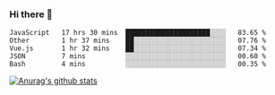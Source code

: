 ### Hi there 👋



<!--
**webB1an/webB1an** is a ✨ _special_ ✨ repository because its `README.md` (this file) appears on your GitHub profile.

Here are some ideas to get you started:

- 🔭 I’m currently working on ...
- 🌱 I’m currently learning ...
- 👯 I’m looking to collaborate on ...
- 🤔 I’m looking for help with ...
- 💬 Ask me about ...
- 📫 How to reach me: ...
- 😄 Pronouns: ...
- ⚡ Fun fact: ...
-->

<!--START_SECTION:waka-->
```text
JavaScript   17 hrs 30 mins  █████████████████████░░░░   83.65 % 
Other        1 hr 37 mins    ██░░░░░░░░░░░░░░░░░░░░░░░   07.76 % 
Vue.js       1 hr 32 mins    ██░░░░░░░░░░░░░░░░░░░░░░░   07.34 % 
JSON         7 mins          ░░░░░░░░░░░░░░░░░░░░░░░░░   00.60 % 
Bash         4 mins          ░░░░░░░░░░░░░░░░░░░░░░░░░   00.35 % 
```
<!--END_SECTION:waka-->


[![Anurag's github stats](https://github-readme-stats.vercel.app/api?username=webB1an&show_icons=true&theme=radical)](https://github.com/anuraghazra/github-readme-stats)

